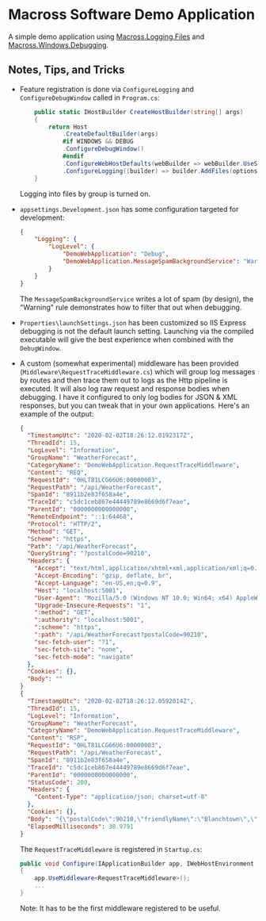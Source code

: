 ﻿# Macross Software Demo Application

A simple demo application using [Macross.Logging.Files](../../Macross.Logging.Files/README.md) and [Macross.Windows.Debugging](../README.md).

## Notes, Tips, and Tricks

* Feature registration is done via `ConfigureLogging` and `ConfigureDebugWindow` called in `Program.cs`:

	```csharp
		public static IHostBuilder CreateHostBuilder(string[] args)
		{
			return Host
				.CreateDefaultBuilder(args)
				#if WINDOWS && DEBUG
				.ConfigureDebugWindow()
				#endif
				.ConfigureWebHostDefaults(webBuilder => webBuilder.UseStartup<Startup>())
				.ConfigureLogging((builder) => builder.AddFiles(options => options.IncludeGroupNameInFileName = true));
		}
	```

	Logging into files by group is turned on.

* `appsettings.Development.json` has some configuration targeted for development:

	```json
	{
		"Logging": {
			"LogLevel": {
				"DemoWebApplication": "Debug",
				"DemoWebApplication.MessageSpamBackgroundService": "Warning"
			}
		}
	}

	```

	The `MessageSpamBackgroundService` writes a lot of spam (by design), the "Warning" rule demonstrates how to filter that out when debugging.

* `Properties\launchSettings.json` has been customized so IIS Express debugging is not the default launch setting. Launching via the compiled executable will give the best experience when combined with the `DebugWindow`.

* A custom (somewhat experimental) middleware has been provided (`Middleware\RequestTraceMiddleware.cs`) which will group log messages by routes and then trace them out to logs as the Http pipeline is executed. It will also log raw request and response bodies when debugging. I have it configured to only log bodies for JSON & XML responses, but you can tweak that in your own applications. Here's an example of the output:

	```json
	{
	  "TimestampUtc": "2020-02-02T18:26:12.0192317Z",
	  "ThreadId": 15,
	  "LogLevel": "Information",
	  "GroupName": "WeatherForecast",
	  "CategoryName": "DemoWebApplication.RequestTraceMiddleware",
	  "Content": "REQ",
	  "RequestId": "0HLT81LCG66U6:00000003",
	  "RequestPath": "/api/WeatherForecast",
	  "SpanId": "8911b2e83f658a4e",
	  "TraceId": "c5dc1ceb867e44449789e8669d6f7eae",
	  "ParentId": "0000000000000000",
	  "RemoteEndpoint": "::1:64468",
	  "Protocol": "HTTP/2",
	  "Method": "GET",
	  "Scheme": "https",
	  "Path": "/api/WeatherForecast",
	  "QueryString": "?postalCode=90210",
	  "Headers": {
		"Accept": "text/html,application/xhtml+xml,application/xml;q=0.9,image/webp,image/apng,*/*;q=0.8,application/signed-exchange;v=b3;q=0.9",
		"Accept-Encoding": "gzip, deflate, br",
		"Accept-Language": "en-US,en;q=0.9",
		"Host": "localhost:5001",
		"User-Agent": "Mozilla/5.0 (Windows NT 10.0; Win64; x64) AppleWebKit/537.36 (KHTML, like Gecko) Chrome/79.0.3945.130 Safari/537.36 Edg/79.0.309.71",
		"Upgrade-Insecure-Requests": "1",
		":method": "GET",
		":authority": "localhost:5001",
		":scheme": "https",
		":path": "/api/WeatherForecast?postalCode=90210",
		"sec-fetch-user": "?1",
		"sec-fetch-site": "none",
		"sec-fetch-mode": "navigate"
	  },
	  "Cookies": {},
	  "Body": ""
	}
	{
	  "TimestampUtc": "2020-02-02T18:26:12.0592014Z",
	  "ThreadId": 15,
	  "LogLevel": "Information",
	  "GroupName": "WeatherForecast",
	  "CategoryName": "DemoWebApplication.RequestTraceMiddleware",
	  "Content": "RSP",
	  "RequestId": "0HLT81LCG66U6:00000003",
	  "RequestPath": "/api/WeatherForecast",
	  "SpanId": "8911b2e83f658a4e",
	  "TraceId": "c5dc1ceb867e44449789e8669d6f7eae",
	  "ParentId": "0000000000000000",
	  "StatusCode": 200,
	  "Headers": {
		"Content-Type": "application/json; charset=utf-8"
	  },
	  "Cookies": {},
	  "Body": "{\"postalCode\":90210,\"friendlyName\":\"Blanchtown\",\"highTemperatureInFahrenheitDegrees\":70,\"lowTemperatureInFahrenheitDegrees\":50,\"forecastGoodUntilTime\":\"2020-02-02T10:26:42.041683-08:00\"}",
	  "ElapsedMilliseconds": 38.9791
	}
	```

	The `RequestTraceMiddleware` is registered in `Startup.cs`:

	```csharp
	public void Configure(IApplicationBuilder app, IWebHostEnvironment env)
	{
		app.UseMiddleware<RequestTraceMiddleware>();
		...
	}
	```

	Note: It has to be the first middleware registered to be useful.